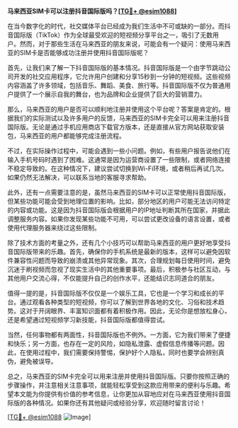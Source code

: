 **马来西亚SIM卡可以注册抖音国际版吗？[[TG💪+ @esim1088](https://t.me/s/esim1088)]**

在当今数字化的时代，社交媒体平台已经成为我们生活中不可或缺的一部分。而抖音国际版（TikTok）作为全球最受欢迎的短视频分享平台之一，吸引了无数用户。然而，对于那些生活在马来西亚的朋友来说，可能会有一个疑问：使用马来西亚的SIM卡是否能够成功注册并使用抖音国际版呢？

首先，让我们来了解一下抖音国际版的基本情况。抖音国际版是一个由字节跳动公司开发的社交应用程序，它允许用户创建和分享15秒到一分钟的短视频。这些视频内容涵盖了许多领域，包括音乐、舞蹈、美食、旅行等。抖音国际版不仅为普通用户提供了一个展示自我的舞台，也为品牌和企业提供了巨大的营销潜力。

那么，马来西亚的用户是否可以顺利地注册并使用这个平台呢？答案是肯定的。根据我们的实际测试以及许多用户的反馈，马来西亚的SIM卡完全可以用来注册抖音国际版。无论是通过手机应用商店下载官方版本，还是直接从官方网站获取安装包，马来西亚的用户都能够完成注册流程。

不过，在实际操作过程中，可能会遇到一些小问题。例如，有些用户报告说他们在输入手机号码时遇到了困难。这通常是因为运营商设置了一些限制，或者网络连接不稳定导致的。在这种情况下，建议尝试切换到Wi-Fi环境，或者稍后再试几次。如果仍然无法解决，可以联系当地的客服寻求帮助。

此外，还有一点需要注意的是，虽然马来西亚的SIM卡可以正常使用抖音国际版，但某些功能可能会受到地理位置的影响。比如，部分地区的用户可能无法访问特定的内容或功能。这是因为抖音国际版会根据用户的IP地址判断其所在国家，并据此调整服务内容。如果你发现某些功能不可用，可以尝试更改设备的语言设置，或者使用代理服务器来绕过这些限制。

除了技术方面的考量之外，还有几个小技巧可以帮助马来西亚的用户更好地享受抖音国际版带来的乐趣。首先，确保你的手机系统是最新的版本，这样可以避免因软件兼容性问题而导致的崩溃或其他异常现象。其次，合理规划每日使用时间，避免沉迷于刷视频而忽视了现实生活中的其他重要事项。最后，积极参与社区互动，与其他用户交流心得，不仅能提升自己的创作水平，还能结识志同道合的朋友。

值得一提的是，抖音国际版不仅仅是一个娱乐工具，它也是一个学习和成长的平台。通过观看各种类型的短视频，你可以了解到世界各地的文化、习俗和技术趋势。这对于开阔眼界、丰富知识面都有着积极作用。因此，无论你是想放松身心，还是希望通过短视频学习新技能，抖音国际版都值得尝试。

当然，任何事物都有两面性，抖音国际版也不例外。一方面，它为我们带来了便捷和快乐；另一方面，也存在一定的风险，如隐私泄露、虚假信息传播等问题。因此，在使用过程中，我们需要保持警惕，保护好个人隐私，同时也要学会辨别真伪，避免被误导。

总之，马来西亚的SIM卡完全可以用来注册并使用抖音国际版。只要你按照正确的步骤操作，并注意相关注意事项，就能轻松享受到这款应用带来的便利与乐趣。希望本文能为你提供有价值的参考信息，让你更加从容地应对在马来西亚使用抖音国际版的各种情况。如果你还有其他疑问或经验分享，欢迎随时留言讨论！

[[TG💪+ @esim1088](https://t.me/s/esim1088) ![Image](https://i.postimg.cc/4NQfJmqS/Snipaste-2025-05-13-00-14-12.png)]